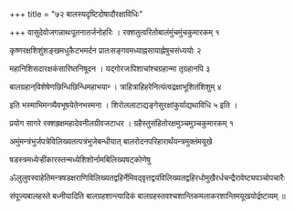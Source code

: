 +++
title = "७२ बालस्यदृष्टिदोषादौरक्षाविधिः"

+++
वासुदेवोजगन्नाथःपूतनातर्जनोहरिः । रक्शतुत्वरितोबालंमुंचमुंचकुमारकम् १

कृष्णरक्षशिशुंशङ्खमधुकैटभमर्दन प्रातःसङ्गवमध्याह्नसायाह्नेषुचसंध्ययोः २

महानिशिसदारक्षकंसारिष्तनिषूदन । यद्गोरजःपिशाचांश्चग्रहान्मा तृग्रहानपि ३

बालग्रहान्‌विशेषेणछिन्धिछिन्धिमहाभयान्‍ । त्राहित्राहिहरेनित्यंत्वद्रक्षाभूशितंशिशुम् ४

इति भस्माभिमन्त्र्यैवभूषयेतेनभस्मना । शिरोललाटाद्यङ्गेसुरक्षांकुर्याद्यथाविधि ५ इति ।

प्रयोग सागरे रक्शह्रक्षमहादेवनीलग्रीवजटाधर । ग्रहैस्तुसंहितोरक्षमुञ्चमुञ्चकुमारकम् १

अमुंमन्त्रंभुर्जपत्रेविलिख्यतत्पत्रंभुजेबन्धीयात् बालरोदनपरिहारार्थंयन्त्रमुक्तंमयूखे

षडस्त्रमध्येर्‍हींकारस्तन्मध्येशिशोर्नामबिलिख्यषट्‌कोणेषु

ॐलुलुवस्वाहेतिमन्त्रषडक्षराणिविलिख्यतद्वहिर्नेमिवद्‌वृत्तद्वयंविलिख्यतद्वहिरधोमुखैरर्धचन्द्रैरावेष्ट्यपञ्चोपचारैः

संपूज्यबालहस्ते बध्नीयादिति बालग्रहशान्त्यादिकं बालग्रहस्तवश्चशान्तिकमलाकरशान्तिमयूखयोर्द्रष्टव्यम् ॥
